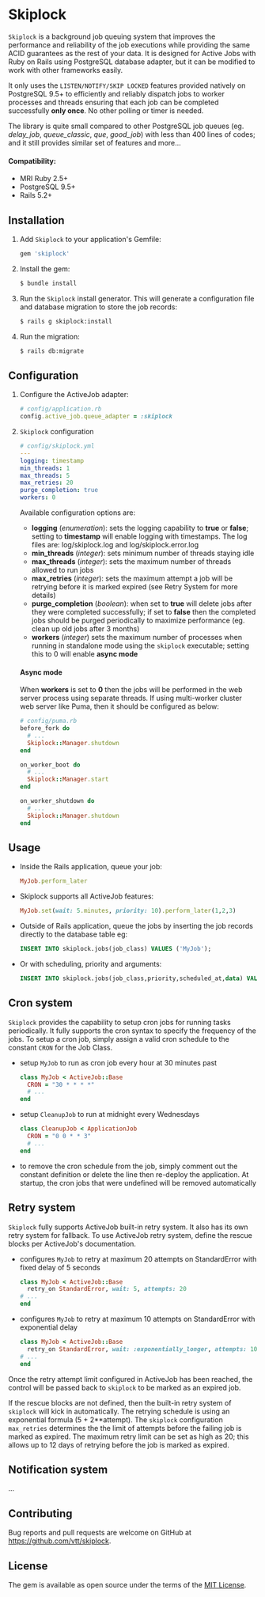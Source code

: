 # Skiplock

`Skiplock` is a background job queuing system that improves the performance and reliability of the job executions while providing the same ACID guarantees as the rest of your data.  It is designed for Active Jobs with Ruby on Rails using PostgreSQL database adapter, but it can be modified to work with other frameworks easily.

It only uses the `LISTEN/NOTIFY/SKIP LOCKED` features provided natively on PostgreSQL 9.5+ to efficiently and reliably dispatch jobs to worker processes and threads ensuring that each job can be completed successfully **only once**.  No other polling or timer is needed.

The library is quite small compared to other PostgreSQL job queues (eg. *delay_job*, *queue_classic*, *que*, *good_job*) with less than 400 lines of codes; and it still provides similar set of features and more...

#### Compatibility:

- MRI Ruby 2.5+
- PostgreSQL 9.5+
- Rails 5.2+

## Installation

1. Add `Skiplock` to your application's Gemfile:

    ```ruby
    gem 'skiplock'
    ```

2. Install the gem:

    ```bash
    $ bundle install
    ```

3. Run the `Skiplock` install generator. This will generate a configuration file and database migration to store the job records:

    ```bash
    $ rails g skiplock:install
    ```

4. Run the migration:

    ```bash
    $ rails db:migrate
    ```

## Configuration

1. Configure the ActiveJob adapter:

    ```ruby
    # config/application.rb
    config.active_job.queue_adapter = :skiplock
    ```
2. `Skiplock` configuration
    ```yaml
    # config/skiplock.yml
    ---
    logging: timestamp
    min_threads: 1
    max_threads: 5
    max_retries: 20
    purge_completion: true
    workers: 0
    ```
    Available configuration options are:
    - **logging** (*enumeration*): sets the logging capability to **true** or **false**; setting to **timestamp** will enable logging with timestamps. The log files are: log/skiplock.log and log/skiplock.error.log
    - **min_threads** (*integer*): sets minimum number of threads staying idle
    - **max_threads** (*integer*): sets the maximum number of threads allowed to run jobs
    - **max_retries** (*integer*): sets the maximum attempt a job will be retrying before it is marked expired (see Retry System for more details)
    - **purge_completion** (*boolean*): when set to **true** will delete jobs after they were completed successfully; if set to **false** then the completed jobs should be purged periodically to maximize performance (eg. clean up old jobs after 3 months)
    - **workers** (*integer*) sets the maximum number of processes when running in standalone mode using the `skiplock` executable; setting this to 0 will enable **async mode**
    
    #### Async mode
    When **workers** is set to **0** then the jobs will be performed in the web server process using separate threads.  If using multi-worker cluster web server like Puma, then it should be configured as below:
    ```ruby
    # config/puma.rb
    before_fork do
      # ...
      Skiplock::Manager.shutdown
    end

    on_worker_boot do
      # ...
      Skiplock::Manager.start
    end

    on_worker_shutdown do
      # ...
      Skiplock::Manager.shutdown
    end
    ```

## Usage

- Inside the Rails application, queue your job:
    ```ruby
    MyJob.perform_later
    ```
- Skiplock supports all ActiveJob features:
    ```ruby
    MyJob.set(wait: 5.minutes, priority: 10).perform_later(1,2,3)
    ```
- Outside of Rails application, queue the jobs by inserting the job records directly to the database table eg:
    ```sql
    INSERT INTO skiplock.jobs(job_class) VALUES ('MyJob');
    ```
- Or with scheduling, priority and arguments:
    ```sql
    INSERT INTO skiplock.jobs(job_class,priority,scheduled_at,data) VALUES ('MyJob',10,NOW()+INTERVAL '5 min','{"arguments":[1,2,3]}');
    ```
## Cron system
`Skiplock` provides the capability to setup cron jobs for running tasks periodically.  It fully supports the cron syntax to specify the frequency of the jobs.  To setup a cron job, simply assign a valid cron schedule to the constant `CRON` for the Job Class.
- setup `MyJob` to run as cron job every hour at 30 minutes past

    ```ruby
    class MyJob < ActiveJob::Base
      CRON = "30 * * * *"
      # ...
    end
    ```
- setup `CleanupJob` to run at midnight every Wednesdays
    ```ruby
    class CleanupJob < ApplicationJob
      CRON = "0 0 * * 3"
      # ...
    end
    ```
- to remove the cron schedule from the job, simply comment out the constant definition or delete the line then re-deploy the application. At startup, the cron jobs that were undefined will be removed automatically

## Retry system
`Skiplock` fully supports ActiveJob built-in retry system.  It also has its own retry system for fallback.  To use ActiveJob retry system, define the rescue blocks per ActiveJob's documentation.
- configures `MyJob` to retry at maximum 20 attempts on StandardError with fixed delay of 5 seconds
    ```ruby
    class MyJob < ActiveJob::Base
      retry_on StandardError, wait: 5, attempts: 20
    # ...
    end
    ```

- configures `MyJob` to retry at maximum 10 attempts on StandardError with exponential delay
    ```ruby
    class MyJob < ActiveJob::Base
      retry_on StandardError, wait: :exponentially_longer, attempts: 10
    # ...
    end
    ```
Once the retry attempt limit configured in ActiveJob has been reached, the control will be passed back to `skiplock` to be marked as an expired job.

If the rescue blocks are not defined, then the built-in retry system of `skiplock` will kick in automatically.  The retrying schedule is using an exponential formula (5 + 2**attempt).  The `skiplock` configuration `max_retries` determines the the limit of attempts before the failing job is marked as expired.  The maximum retry limit can be set as high as 20; this allows up to 12 days of retrying before the job is marked as expired.

## Notification system
...

## Contributing

Bug reports and pull requests are welcome on GitHub at https://github.com/vtt/skiplock.

## License

The gem is available as open source under the terms of the [MIT License](https://opensource.org/licenses/MIT).
